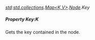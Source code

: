 _[std](../../modules/std/std-module.md):[std.collections](../../modules/std/std-collections.md).[Map<K,V>](../../modules/std/std-collections-map.md).[Node](../../modules/std/std-collections-map-node.md).Key_
##### Property Key:K
Gets the key contained in the node.

